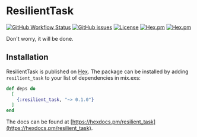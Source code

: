 # ResilientTask

[![GitHub Workflow Status](https://img.shields.io/github/workflow/status/annatel/resilient_task/CI?cacheSeconds=3600&style=flat-square)](https://github.com/annatel/resilient_task/actions) [![GitHub issues](https://img.shields.io/github/issues-raw/annatel/resilient_task?style=flat-square&cacheSeconds=3600)](https://github.com/annatel/resilient_task/issues) [![License](https://img.shields.io/badge/license-MIT-brightgreen.svg?cacheSeconds=3600?style=flat-square)](http://opensource.org/licenses/MIT) [![Hex.pm](https://img.shields.io/hexpm/v/resilient_task?style=flat-square)](https://hex.pm/packages/resilient_task) [![Hex.pm](https://img.shields.io/hexpm/dt/resilient_task?style=flat-square)](https://hex.pm/packages/resilient_task)

Don't worry, it will be done.

## Installation

ResilientTask is published on [Hex](https://hex.pm/packages/resilient_task).
The package can be installed by adding `resilient_task` to your list of dependencies in mix.exs:

```elixir
def deps do
  [
    {:resilient_task, "~> 0.1.0"}
  ]
end
```

The docs can be found at [https://hexdocs.pm/resilient_task](https://hexdocs.pm/resilient_task).
